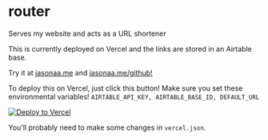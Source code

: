 # router
Serves my website and acts as a URL shortener

This is currently deployed on Vercel and the links are stored in an Airtable base.

Try it at [jasonaa.me](https://jasonaa.me) and [jasonaa.me/github!](https://jasonaa.me/github)

To deploy this on Vercel, just click this button! Make sure you set these environmental variables! ```AIRTABLE_API_KEY, AIRTABLE_BASE_ID, DEFAULT_URL```

[![Deploy to Vercel](https://vercel.com/button)](https://vercel.com/import/project?template=https://github.com/jasonappah/router)

You'll probably need to make some changes in ```vercel.json```.

